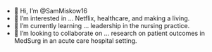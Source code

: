 - 👋 Hi, I’m @SamMiskow16
- 👀 I’m interested in ... Netflix, healthcare, and making a living. 
- 🌱 I’m currently learning ... leadership in the nursing practice. 
- 💞️ I’m looking to collaborate on ... research on patient outcomes in MedSurg in an acute care hospital setting. 

<!---
SamMiskow16/SamMiskow16 is a ✨ special ✨ repository because its `README.md` (this file) appears on your GitHub profile.
You can click the Preview link to take a look at your changes.
--->
